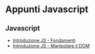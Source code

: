 # Appunti Javascript

## Javascript

* [Introduzione JS - Fondamenti](CorsoJs.0.md)
* [Introduzione JS - Manipolare il DOM](CorsoJs.1.md)